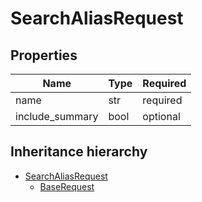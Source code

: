 

# SearchAliasRequest

## Properties

Name | Type | Required
-------- | -------- | --------
name | str | required
include_summary | bool | optional




## Inheritance hierarchy


* [SearchAliasRequest](SearchAliasRequest.md)
    * [BaseRequest](BaseRequest.md)
